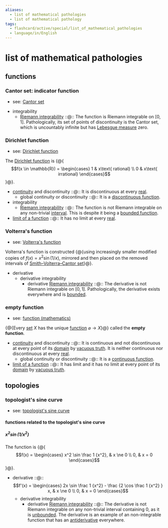 ```yaml
---
aliases:
  - list of mathematical pathologies
  - list of mathematical pathology
tags:
  - flashcard/active/special/list_of_mathematical_pathologies
  - language/in/English
---
```


# list of mathematical pathologies

## functions

### Cantor set: indicator function

- see: [Cantor set](../general/Cantor%20set.md)

<!-- list separator -->

- integrability
  - [Riemann integrability](../general/Riemann%20integral.md) ::@:: The function is Riemann integrable on $[0, 1]$. Pathologically, its set of points of discontinuity is the Cantor set, which is uncountably infinite but has [Lebesgue measure](../general/Lebesgue%20measure.md) zero. <!--SR:!2025-08-27,253,266!2025-11-15,394,306-->

### Dirichlet function

- see: [Dirichlet function](../general/Dirichlet%20function.md)

The [Dirichlet function](Dirichlet%20function.md) is {@{$$f(x \in \mathbb{R}) = \begin{cases} 1 & x\text{ rational} \\ 0 & x\text{ irrational} \end{cases}$$}@}. <!--SR:!2025-12-13,462,310-->

- [continuity](../general/continuous%20function.md) and discontinuity ::@:: It is discontinuous at every [real](../general/real%20number.md). <!--SR:!2025-03-18,282,330!2025-02-20,261,330-->
  - global continuity or discontinuity ::@:: It is a [discontinuous function](../general/continuous%20function.md). <!--SR:!2025-02-15,239,343!2027-05-08,878,363-->
- integrability
  - [Riemann integrability](../general/Riemann%20integral.md) ::@:: The function is not Riemann integrable on any non-trivial [interval](../general/interval%20(mathematics).md). This is despite it being a [bounded function](../general/bounded%20function.md). <!--SR:!2026-12-19,739,346!2025-03-07,234,346-->
- [limit of a function](../general/limit%20of%20a%20function.md) ::@:: It has no limit at every [real](../general/real%20number.md). <!--SR:!2027-09-17,992,350!2025-03-02,269,330-->

### Volterra's function

- see: [Volterra's function](Volterra's%20function.md)

Volterra's function is constructed {@{using increasingly smaller modified copies of $f(x) = x^2 \sin(1 / x)$, mirrored and then placed on the removed intervals of [Smith–Volterra–Cantor set](Smith–Volterra–Cantor%20set.md)}@}. <!--SR:!2025-12-03,405,306-->

- derivative
  - derivative integrability
    - derivative [Riemann integrability](../general/Riemann%20integral.md) ::@:: The derivative is not Riemann integrable on $[0, 1]$. Pathologically, the derivative exists everywhere and is [bounded](bounded%20function.md). <!--SR:!2025-06-17,180,286!2026-06-08,552,326-->

### empty function

- see: [function (mathematics)](../general/function%20(mathematics).md)

{@{Every [set](../general/set%20(mathematics).md) $X$ has the unique [function](../general/function%20(mathematics).md) $\varnothing \to X$}@} called the __empty function__. <!--SR:!2025-02-10,252,330-->

- [continuity](../general/continuous%20function.md) and discontinuity ::@:: It is continuous and not discontinuous at every point of its [domain](../general/domain%20of%20a%20function.md) by [vacuous truth](../general/vacuous%20truth.md). It is neither continuous nor discontinuous at every [real](../general/real%20number.md). <!--SR:!2026-12-10,713,330!2027-02-04,755,330-->
  - global continuity or discontinuity ::@:: It is a [continuous function](../general/continuous%20function.md). <!--SR:!2025-01-29,226,343!2026-10-21,669,343-->
- [limit of a function](../general/limit%20of%20a%20function.md) ::@:: It has limit and it has no limit at every point of its [domain](../general/domain%20of%20a%20function.md) by [vacuous truth](../general/vacuous%20truth.md). <!--SR:!2027-08-20,969,350!2025-03-29,291,330-->

## topologies

### topologist's sine curve

- see: [topologist's sine curve](../general/topologist's%20sine%20curve.md)

#### functions related to the topologist's sine curve

##### $x^2 \sin(1 / x^2)$

The function is {@{$$f(x) = \begin{cases} x^2 \sin \frac 1 {x^2}, & x \ne 0 \\ 0, & x = 0 \end{cases}$$}@}. <!--SR:!2026-07-12,567,326-->

- derivative ::@:: $$f'(x) = \begin{cases} 2x \sin \frac 1 {x^2} - \frac {2 \cos \frac 1 {x^2} } x, & x \ne 0 \\ 0, & x = 0 \end{cases}$$ <!--SR:!2025-10-31,379,306!2026-10-21,650,326-->
  - derivative integrability
    - derivative [Riemann integrability](../general/Riemann%20integral.md) ::@:: The derivative is not Riemann integrable on any non-trivial interval containing 0, as it is [unbounded](../general/bounded%20function.md). The derivative is an example of an non-integrable function that has an [antiderivative](../general/antiderivative.md) everywhere. <!--SR:!2025-12-25,416,306!2025-03-28,260,346-->

